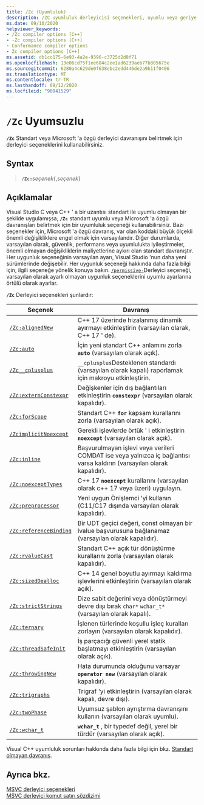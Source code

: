 ```yaml
---
title: /Zc (Uyumluluk)
description: /ZC uyumluluk derleyicisi seçenekleri, uyumlu veya geriye dönük bir davranış için desteği etkinleştirir veya devre dışı bırakır.
ms.date: 09/10/2020
helpviewer_keywords:
- /Zc compiler options [C++]
- -Zc compiler options [C++]
- Conformance compiler options
- Zc compiler options [C++]
ms.assetid: db1cc175-6e93-4a2e-9396-c3725d2d8f71
ms.openlocfilehash: 13e06cd75f1ee684c2ee1ad6239aeb77b805675e
ms.sourcegitcommit: 6280a4c629de0f638ebc2edd446de2a9b11f0406
ms.translationtype: MT
ms.contentlocale: tr-TR
ms.lasthandoff: 09/12/2020
ms.locfileid: "90041529"
---
```

# <a name="zc-conformance"></a>`/Zc` Uyumsuzlu

**`/Zc`** Standart veya Microsoft 'a özgü derleyici davranışını belirtmek için derleyici seçeneklerini kullanabilirsiniz.

## <a name="syntax"></a>Syntax

> **`/Zc:`**_seçenek_{,_seçenek_}

## <a name="remarks"></a>Açıklamalar

Visual Studio C veya C++ ' a bir uzantısı standart ile uyumlu olmayan bir şekilde uygulamışsa, **`/Zc`** standart uyumlu veya Microsoft 'a özgü davranışları belirtmek için bir uyumluluk seçeneği kullanabilirsiniz. Bazı seçenekler için, Microsoft 'a özgü davranış, var olan koddaki büyük ölçekli önemli değişikliklere engel olmak için varsayılandır. Diğer durumlarda, varsayılan olarak, güvenlik, performans veya uyumlulukta iyileştirmeler, önemli olmayan değişikliklerin maliyetlerine aykırı olan standart davranıştır. Her uygunluk seçeneğinin varsayılan ayarı, Visual Studio 'nun daha yeni sürümlerinde değişebilir. Her uygunluk seçeneği hakkında daha fazla bilgi için, ilgili seçeneğe yönelik konuya bakın. [`/permissive-`](permissive-standards-conformance.md)Derleyici seçeneği, varsayılan olarak ayarlı olmayan uygunluk seçeneklerini uyumlu ayarlarına örtülü olarak ayarlar.

**`/Zc`** Derleyici seçenekleri şunlardır:

| Seçenek | Davranış |
|--|--|
| [`/Zc:alignedNew`](zc-alignednew.md) | C++ 17 üzerinde hizalanmış dinamik ayırmayı etkinleştirin (varsayılan olarak, C++ 17 ' de). |
| [`/Zc:auto`](zc-auto-deduce-variable-type.md) | İçin yeni standart C++ anlamını zorla **`auto`** (varsayılan olarak açık). |
| [`/Zc__cplusplus`](zc-cplusplus.md) | `__cplusplus`Desteklenen standardı (varsayılan olarak kapalı) raporlamak için makroyu etkinleştirin. |
| [`/Zc:externConstexpr`](zc-externconstexpr.md) | Değişkenler için dış bağlantıları etkinleştirin **`constexpr`** (varsayılan olarak kapalıdır). |
| [`/Zc:forScope`](zc-forscope-force-conformance-in-for-loop-scope.md) | Standart C++ **`for`** kapsam kurallarını zorla (varsayılan olarak açık). |
| [`/ZcimplicitNoexcept`](zc-implicitnoexcept-implicit-exception-specifiers.md) | Gerekli işlevlerde örtük ' i etkinleştirin **`noexcept`** (varsayılan olarak açık). |
| [`/Zc:inline`](zc-inline-remove-unreferenced-comdat.md) | Başvurulmayan işlevi veya verileri COMDAT ise veya yalnızca iç bağlantısı varsa kaldırın (varsayılan olarak kapalıdır). |
| [`/Zc:noexceptTypes`](zc-noexcepttypes.md) | C++ 17 **`noexcept`** kurallarını (varsayılan olarak c++ 17 veya üzeri) uygulayın. |
| [`/Zc:preprocessor`](zc-preprocessor.md) | Yeni uygun Önişlemci 'yi kullanın (C11/C17 dışında varsayılan olarak kapalıdır). |
| [`/Zc:referenceBinding`](zc-referencebinding-enforce-reference-binding-rules.md) | Bir UDT geçici değeri, const olmayan bir lvalue başvurusuna bağlanamaz (varsayılan olarak kapalıdır). |
| [`/Zc:rvalueCast`](zc-rvaluecast-enforce-type-conversion-rules.md) | Standart C++ açık tür dönüştürme kurallarını zorla (varsayılan olarak kapalıdır). |
| [`/Zc:sizedDealloc`](zc-sizeddealloc-enable-global-sized-dealloc-functions.md) | C++ 14 genel boyutlu ayırmayı kaldırma işlevlerini etkinleştirin (varsayılan olarak açık). |
| [`/Zc:strictStrings`](zc-strictstrings-disable-string-literal-type-conversion.md) | Dize sabit değerini veya dönüştürmeyi devre dışı bırak `char*` `wchar_t*` (varsayılan olarak kapalı). |
| [`/Zc:ternary`](zc-ternary.md) | İşlenen türlerinde koşullu işleç kuralları zorlayın (varsayılan olarak kapalıdır). |
| [`/Zc:threadSafeInit`](zc-threadsafeinit-thread-safe-local-static-initialization.md) | İş parçacığı güvenli yerel statik başlatmayı etkinleştirin (varsayılan olarak açık). |
| [`/Zc:throwingNew`](zc-throwingnew-assume-operator-new-throws.md) | Hata durumunda olduğunu varsayar **`operator new`** (varsayılan olarak kapalıdır). |
| [`/Zc:trigraphs`](zc-trigraphs-trigraphs-substitution.md) | Trigraf 'yi etkinleştirin (varsayılan olarak kapalı, devre dışı). |
| [`/Zc:twoPhase`](zc-twophase.md) | Uyumsuz şablon ayrıştırma davranışını kullanın (varsayılan olarak uyumlu). |
| [`/Zc:wchar_t`](zc-wchar-t-wchar-t-is-native-type.md) | **`wchar_t`** , bir typedef değil, yerel bir türdür (varsayılan olarak açık). |

Visual C++ uyumluluk sorunları hakkında daha fazla bilgi için bkz. [Standart olmayan davranış](../../cpp/nonstandard-behavior.md).

## <a name="see-also"></a>Ayrıca bkz.

[MSVC derleyici seçenekleri](compiler-options.md)<br/>
[MSVC derleyici komut satırı sözdizimi](compiler-command-line-syntax.md)
